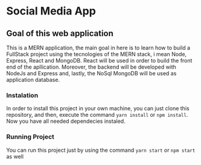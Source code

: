 # Social Media App

## Goal of this web application
This is a MERN application, the main goal in here is to learn how 
to build a FullStack project using the tecnologies of the MERN stack, 
i mean Node, Express, React and MongoDB. React will be used in order to
build the front end of the apllication. Moreover, the backend will be 
developed with NodeJs and Express and, lastly, the NoSql MongoDB will be 
used as application database.


### Instalation
In order to install this project in your own machine, you can just 
clone this repository, and then, execute the command `yarn install` or
`npm install`. Now you have all needed dependecies instaled.


### Running Project
You can run this project just by using the command `yarn start` or `npm start` as well

